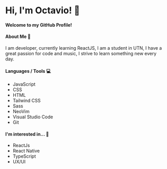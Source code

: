 # Hi, I'm Octavio! 👋

#### Welcome to my GitHub Profile!

#### About Me 💬 

I am developer, currently learning ReactJS, I am a student in UTN, I have a great passion for code and music, I strive to learn something new every day.

#### Languages / Tools 💻 

- JavaScript
- CSS
- HTML
- Tailwind CSS
- Sass
- NeoVim
- Visual Studio Code
- Git

#### I'm interested in... 📖 
- ReactJs
- React Native
- TypeScript
- UX/UI
